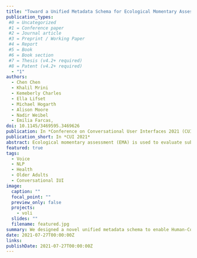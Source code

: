 ```yaml
---
title: "Toward a Unified Metadata Schema for Ecological Momentary Assessment with Voice-First Virtual Assistants"
publication_types:
 #0 = Uncategorized
 #1 = Conference paper
 #2 = Journal article
 #3 = Preprint / Working Paper
 #4 = Report
 #5 = Book
 #6 = Book section
 #7 = Thesis (v4.2+ required)
 #8 = Patent (v4.2+ required)
  - "1"
authors:
  - Chen Chen
  - Khalil Mrini
  - Kemeberly Charles
  - Ella Lifset
  - Michael Hogarth
  - Alison Moore
  - Nadir Weibel
  - Emilia Farcas,
doi: 10.1145/3469595.3469626
publication: In *Conference on Conversational User Interfaces 2021 (CUI 2021)*
publication_short: In *CUI 2021*
abstract: Ecological momentary assessment (EMA) is used to evaluate subjects’ behaviors and moods in their natural environments, yet collecting real-time and self-report data with EMA is challenging due to user burden. Integrating voice into EMA data collection platforms through today's intelligent virtual assistants (IVAs) is promising due to hands-free and eye-free nature. However, efficiently managing conversations and EMAs is non-trivial and time consuming due to the ambiguity of the voice input. We approach this problem by rethinking the data modeling of EMA questions and what is needed to deploy them on voice-first user interfaces. We propose a unified metadata schema that models EMA questions and the necessary attributes to effectively and efficiently integrate voice as a new EMA modality. Our schema allows user experience researchers to write simple rules that can be rendered at run-time, instead of having to edit the source code. We showcase an example EMA survey implemented with our schema, which can run on multiple voice-only and voice-first devices. We believe that our work will accelerate the iterative prototyping and design process of real-world voice-based EMA data collection platforms.
featured: true
tags:
  - Voice
  - NLP
  - Health
  - Older Adults
  - Conversational IUI
image:
  caption: ""
  focal_point: ""
  preview_only: false
  projects:
    - voli
  slides: ""
  filename: featured.jpg
summary: We designed a novel unified metadata schema to enable Human-Computer Interaction (HCI), user experience (UX), and behavioral health researchers to rapidly prototype Ecological Momentary Assessment (EMA) data collection applications on different voice-first smart devices with built-in IVAs.
date: 2021-07-27T00:00:00Z
links:
publishDate: 2021-07-27T00:00:00Z
---
```

